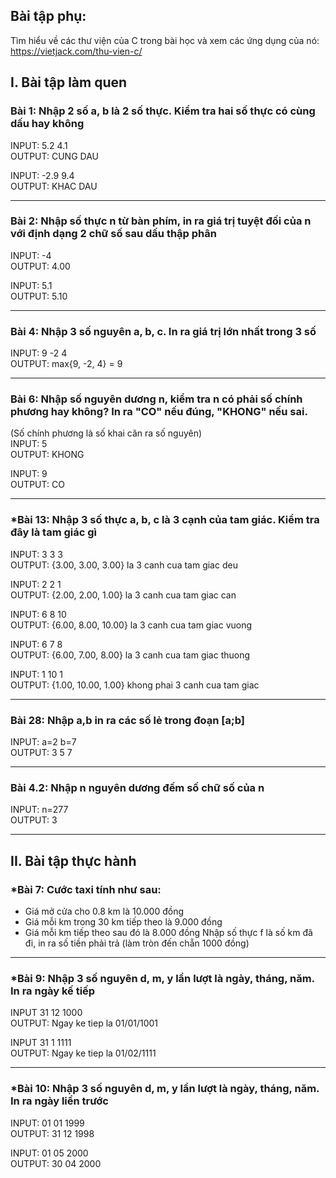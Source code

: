 ## Bài tập phụ:
Tìm hiểu về các thư viện của C trong bài học và xem các ứng dụng của nó: https://vietjack.com/thu-vien-c/

## I. Bài tập làm quen

### Bài 1: Nhập 2 số a, b là 2 số thực. Kiểm tra hai số thực có cùng dấu hay không
INPUT: 5.2 4.1\
OUTPUT: CUNG DAU

INPUT: -2.9 9.4\
OUTPUT: KHAC DAU

---

### Bài 2: Nhập số thực n từ bàn phím, in ra giá trị tuyệt đối của n với định dạng 2 chữ số sau dấu thập phân
INPUT: -4\
OUTPUT: 4.00

INPUT: 5.1\
OUTPUT: 5.10

---

### Bài 4: Nhập 3 số nguyên a, b, c. In ra giá trị lớn nhất trong 3 số
INPUT: 9 -2 4\
OUTPUT: max{9, -2, 4} = 9

---

### Bài 6: Nhập số nguyên dương n, kiểm tra n có phải số chính phương hay không? In ra "CO" nếu đúng, "KHONG" nếu sai.
(Số chính phương là số khai căn ra số nguyên)\
INPUT: 5\
OUTPUT: KHONG

INPUT: 9\
OUTPUT: CO

---

### *Bài 13: Nhập 3 số thực a, b, c là 3 cạnh của tam giác. Kiểm tra đây là tam giác gì
INPUT: 3 3 3\
OUTPUT: {3.00, 3.00, 3.00} la 3 canh cua tam giac deu

INPUT: 2 2 1\
OUTPUT: {2.00, 2.00, 1.00} la 3 canh cua tam giac can

INPUT: 6 8 10\
OUTPUT: {6.00, 8.00, 10.00} la 3 canh cua tam giac vuong

INPUT: 6 7 8\
OUTPUT: {6.00, 7.00, 8.00} la 3 canh cua tam giac thuong

INPUT: 1 10 1\
OUTPUT: {1.00, 10.00, 1.00} khong phai 3 canh cua tam giac

---

### Bài 28: Nhập a,b in ra các số lẻ trong đoạn [a;b]
INPUT: a=2 b=7\
OUTPUT: 3 5 7

---

### Bài 4.2: Nhập n nguyên dương đếm số chữ số của n
INPUT: n=277\
OUTPUT: 3

---

## II. Bài tập thực hành
### *Bài 7: Cước taxi tính như sau:
- Giá mở cửa cho 0.8 km là 10.000 đồng
- Giá mỗi km trong 30 km tiếp theo là 9.000 đồng
- Giá mỗi km tiếp theo sau đó là 8.000 đồng
Nhập số thực f là số km đã đi, in ra số tiền phải trả (làm tròn đến chẵn 1000 đồng)

---

### *Bài 9: Nhập 3 số nguyên d, m, y lần lượt là ngày, tháng, năm. In ra ngày kế tiếp
INPUT 31 12 1000\
OUTPUT: Ngay ke tiep la 01/01/1001

INPUT 31 1 1111\
OUTPUT: Ngay ke tiep la 01/02/1111

---

### *Bài 10: Nhập 3 số nguyên d, m, y lần lượt là ngày, tháng, năm. In ra ngày liền trước
INPUT: 01 01 1999\
OUTPUT: 31 12 1998

INPUT: 01 05 2000\
OUTPUT: 30 04 2000
